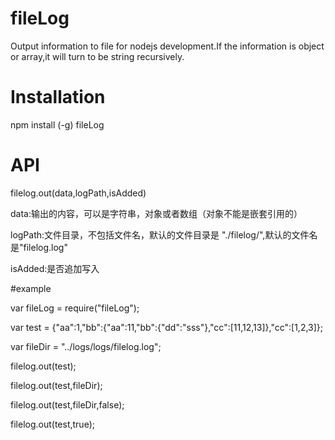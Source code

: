 # fileLog
Output information to file for nodejs development.If the information is object or array,it will turn to be string recursively.

# Installation
npm install (-g) fileLog

# API

filelog.out(data,logPath,isAdded)

data:输出的内容，可以是字符串，对象或者数组（对象不能是嵌套引用的）

logPath:文件目录，不包括文件名，默认的文件目录是 "./filelog/",默认的文件名是"filelog.log"

isAdded:是否追加写入

#example

var fileLog = require("fileLog");

var test = {"aa":1,"bb":{"aa":11,"bb":{"dd":"sss"},"cc":[11,12,13]},"cc":[1,2,3]};

var fileDir = "../logs/logs/filelog.log";  

filelog.out(test);

filelog.out(test,fileDir);

filelog.out(test,fileDir,false);

filelog.out(test,true);
